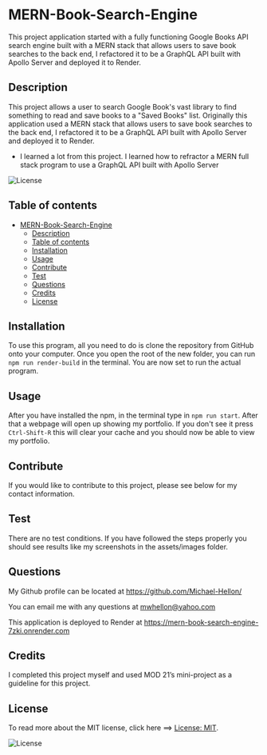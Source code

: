 # MERN-Book-Search-Engine
This project application started with a fully functioning Google Books API search engine built with a MERN stack that allows users to save book searches to the back end, I refactored it to be a GraphQL API built with Apollo Server and deployed it to Render.

## Description

This project allows a user to search Google Book's vast library to find something to read and save books to a "Saved Books" list. Originally this application used a MERN stack that allows users to save book searches to the back end, I refactored it to be a GraphQL API built with Apollo Server and deployed it to Render. 

- I learned a lot from this project. I learned how to refractor a MERN full stack program to use a GraphQL API built with Apollo Server

![License](https://img.shields.io/badge/License-MIT-green.svg)

## Table of contents

- [MERN-Book-Search-Engine](#mern-book-search-engine)
  - [Description](#description)
  - [Table of contents](#table-of-contents)
  - [Installation](#installation)
  - [Usage](#usage)
  - [Contribute](#contribute)
  - [Test](#test)
  - [Questions](#questions)
  - [Credits](#credits)
  - [License](#license)

## Installation

To use this program, all you need to do is clone the repository from GitHub onto your computer. Once you open the root of the new folder, you can run `npm run render-build` in the terminal. You are now set to run the actual program.

## Usage

After you have installed the npm, in the terminal type in `npm run start`. After that a webpage will open up showing my portfolio. If you don't see it press `Ctrl-Shift-R` this will clear your cache and you should now be able to view my portfolio.
## Contribute

If you would like to contribute to this project, please see below for my contact information.

## Test

There are no test conditions. If you have followed the steps properly you should see results like my screenshots in the assets/images folder.

## Questions

My Github profile can be located at <https://github.com/Michael-Hellon/>

You can email me with any questions at <mwhellon@yahoo.com>

This application is deployed to Render at <https://mern-book-search-engine-7zki.onrender.com>

## Credits

I completed this project myself and used MOD 21’s mini-project as a guideline for this project. 

## License

To read more about the MIT license, click here ==> [License: MIT](https://opensource.org/licenses/MIT).

![License](https://img.shields.io/badge/License-MIT-green.svg)
